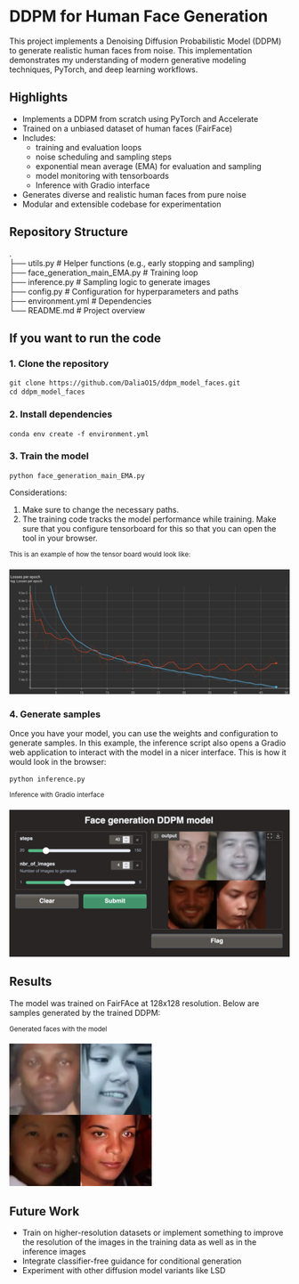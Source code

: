 # DDPM for Human Face Generation

This project implements a Denoising Diffusion Probabilistic Model (DDPM) to generate realistic human faces from noise. This implementation demonstrates my understanding of modern generative modeling techniques, PyTorch, and deep learning workflows.

## Highlights 
* Implements a DDPM from scratch using PyTorch and Accelerate
* Trained on a unbiased dataset of human faces (FairFace)
* Includes:
  * training and evaluation loops
  * noise scheduling and sampling steps
  * exponential mean average (EMA) for evaluation and sampling 
  * model monitoring with tensorboards
  * Inference with Gradio interface
* Generates diverse and realistic human faces from pure noise
* Modular and extensible codebase for experimentation

## Repository Structure

[//]: # (Comment: I need to rework on this)

. \
├── utils.py              # Helper functions (e.g., early stopping and sampling) \
├── face_generation_main_EMA.py           # Training loop \
├── inference.py          # Sampling logic to generate images \
├── config.py             # Configuration for hyperparameters and paths \
├── environment.yml       # Dependencies \
└── README.md             # Project overview 

## If you want to run the code 

### 1. Clone the repository
```
git clone https://github.com/DaliaO15/ddpm_model_faces.git
cd ddpm_model_faces
```

### 2. Install dependencies

```
conda env create -f environment.yml
```

### 3. Train the model

```
python face_generation_main_EMA.py
```

Considerations:

1. Make sure to change the necessary paths.
2. The training code tracks the model performance while training. Make sure that you configure tensorboard for this so that you can open the tool in your browser. 

<sup>This is an example of how the tensor board would look like:</sup>

![This is an example of how the tensor board would look like](/imgs/tensorboard_exmp.png)

### 4. Generate samples

[//]: # (Comment: add a inference module)

Once you have your model, you can use the weights and configuration to generate samples. In this example, the inference script also opens a Gradio web application to interact with the model in a nicer interface. This is how it would look in the browser:

```
python inference.py
```

<sup>Inference with Gradio interface</sup>

![Inference with Gradio interface](/imgs/gradio_exmp.png)

## Results

The model was trained on FairFAce at 128x128 resolution. Below are samples generated by the trained DDPM:

<sup>Generated faces with the model</sup>

![Generated faces with the model](/imgs/image.webp)

## Future Work

- Train on higher-resolution datasets or implement something to improve the resolution of the images in the training data as well as in the inference images
- Integrate classifier-free guidance for conditional generation
- Experiment with other diffusion model variants like LSD